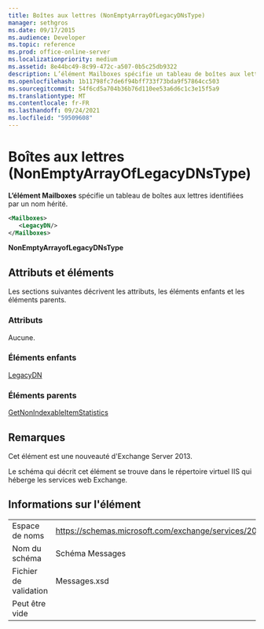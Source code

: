 ```yaml
---
title: Boîtes aux lettres (NonEmptyArrayOfLegacyDNsType)
manager: sethgros
ms.date: 09/17/2015
ms.audience: Developer
ms.topic: reference
ms.prod: office-online-server
ms.localizationpriority: medium
ms.assetid: 8e44bc49-8c99-472c-a507-0b5c25db9322
description: L’élément Mailboxes spécifie un tableau de boîtes aux lettres identifiées par un nom hérité.
ms.openlocfilehash: 1b11798fc7de6f94bff733f73bda9f57864cc503
ms.sourcegitcommit: 54f6cd5a704b36b76d110ee53a6d6c1c3e15f5a9
ms.translationtype: MT
ms.contentlocale: fr-FR
ms.lasthandoff: 09/24/2021
ms.locfileid: "59509608"
---
```

# <a name="mailboxes-nonemptyarrayoflegacydnstype"></a>Boîtes aux lettres (NonEmptyArrayOfLegacyDNsType)

**L’élément Mailboxes** spécifie un tableau de boîtes aux lettres identifiées par un nom hérité. 
  
```XML
<Mailboxes>
   <LegacyDN/>
</Mailboxes>
```

**NonEmptyArrayofLegacyDNsType**

## <a name="attributes-and-elements"></a>Attributs et éléments

Les sections suivantes décrivent les attributs, les éléments enfants et les éléments parents.
  
### <a name="attributes"></a>Attributs

Aucune.
  
### <a name="child-elements"></a>Éléments enfants

[LegacyDN](legacydn.md)
  
### <a name="parent-elements"></a>Éléments parents

[GetNonIndexableItemStatistics](getnonindexableitemstatistics.md)
  
## <a name="remarks"></a>Remarques

Cet élément est une nouveauté d'Exchange Server 2013.
  
Le schéma qui décrit cet élément se trouve dans le répertoire virtuel IIS qui héberge les services web Exchange.
  
## <a name="element-information"></a>Informations sur l'élément

|||
|:-----|:-----|
|Espace de noms  <br/> |https://schemas.microsoft.com/exchange/services/2006/messages  <br/> |
|Nom du schéma  <br/> |Schéma Messages  <br/> |
|Fichier de validation  <br/> |Messages.xsd  <br/> |
|Peut être vide  <br/> ||
   

